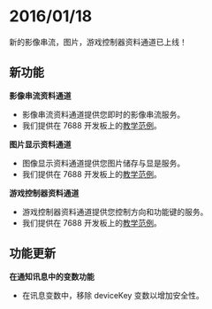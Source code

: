 # 2016/01/18


新的影像串流，图片，游戏控制器资料通道已上线！

## 新功能

**影像串流资料通道**

* 影像串流资料通道提供您即时的影像串流服务。
* 我们提供在 7688 开发板上的[教学范例](../tutorial/7688_videostreaming_tutorial)。

**图片显示资料通道**

* 图像显示资料通道提供您图片储存与显是服务。
* 我们提供在 7688 开发板上的[教学范例](../tutorial/7688_imagedisplay_tutorial)。

**游戏控制器资料通道**

* 游戏控制器资料通道提供您控制方向和功能键的服务。
* 我们提供在 7688 开发板上的[教学范例](../tutorial/7688_gamepad_tutorial)。


## 功能更新

**在通知讯息中的变数功能**

* 在讯息变数中，移除 deviceKey 变数以增加安全性。

